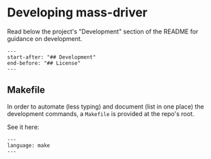 # Developing mass-driver

Read below the project's "Development" section of the README for guidance on development.

```{include} ../../README.md
---
start-after: "## Development"
end-before: "## License"
---
```

## Makefile

In order to automate (less typing) and document (list in one place) the
development commands, a `Makefile` is provided at the repo's root.

See it here:

```{literalinclude} ../../Makefile
---
language: make
---
```
